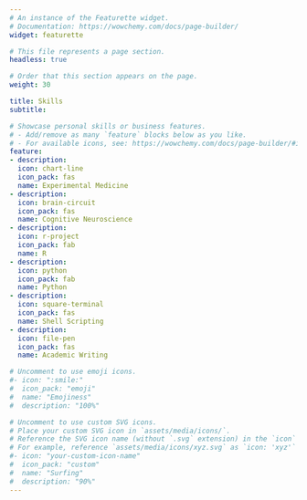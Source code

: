 ```yaml
---
# An instance of the Featurette widget.
# Documentation: https://wowchemy.com/docs/page-builder/
widget: featurette

# This file represents a page section.
headless: true

# Order that this section appears on the page.
weight: 30

title: Skills
subtitle:

# Showcase personal skills or business features.
# - Add/remove as many `feature` blocks below as you like.
# - For available icons, see: https://wowchemy.com/docs/page-builder/#icons
feature:
- description: 
  icon: chart-line
  icon_pack: fas
  name: Experimental Medicine
- description: 
  icon: brain-circuit
  icon_pack: fas
  name: Cognitive Neuroscience
- description: 
  icon: r-project
  icon_pack: fab
  name: R
- description: 
  icon: python
  icon_pack: fab
  name: Python
- description:
  icon: square-terminal
  icon_pack: fas
  name: Shell Scripting
- description:
  icon: file-pen
  icon_pack: fas
  name: Academic Writing

# Uncomment to use emoji icons.
#- icon: ":smile:"
#  icon_pack: "emoji"
#  name: "Emojiness"
#  description: "100%"  

# Uncomment to use custom SVG icons.
# Place your custom SVG icon in `assets/media/icons/`.
# Reference the SVG icon name (without `.svg` extension) in the `icon` field.
# For example, reference `assets/media/icons/xyz.svg` as `icon: 'xyz'`
#- icon: "your-custom-icon-name"
#  icon_pack: "custom"
#  name: "Surfing"
#  description: "90%"
---
```

